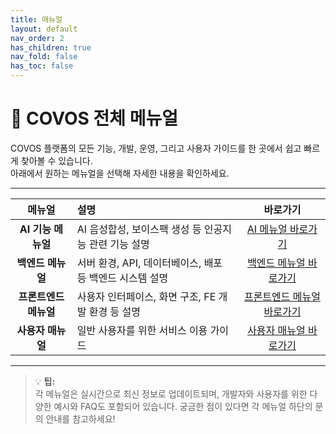 ```yaml
---
title: 매뉴얼
layout: default
nav_order: 2
has_children: true
nav_fold: false
has_toc: false
---
```

# 📖 COVOS 전체 메뉴얼

COVOS 플랫폼의 모든 기능, 개발, 운영, 그리고 사용자 가이드를 한 곳에서 쉽고 빠르게 찾아볼 수 있습니다.<br>
아래에서 원하는 메뉴얼을 선택해 자세한 내용을 확인하세요.

---

| 메뉴얼 | 설명 | 바로가기 |
|:------:|:-----|:--------:|
| **AI 기능 메뉴얼** | AI 음성합성, 보이스팩 생성 등 인공지능 관련 기능 설명 | [AI 메뉴얼 바로가기](ai.md) |
| **백엔드 메뉴얼** | 서버 환경, API, 데이터베이스, 배포 등 백엔드 시스템 설명 | [백엔드 메뉴얼 바로가기](backend.md) |
| **프론트엔드 메뉴얼** | 사용자 인터페이스, 화면 구조, FE 개발 환경 등 설명 | [프론트엔드 메뉴얼 바로가기](frontend.md) |
| **사용자 매뉴얼** | 일반 사용자를 위한 서비스 이용 가이드 | [사용자 매뉴얼 바로가기](user_manual.md) |


---

> 💡 **팁:**<br>
> 각 메뉴얼은 실시간으로 최신 정보로 업데이트되며, 개발자와 사용자를 위한 다양한 예시와 FAQ도 포함되어 있습니다.
> 궁금한 점이 있다면 각 메뉴얼 하단의 문의 안내를 참고하세요!